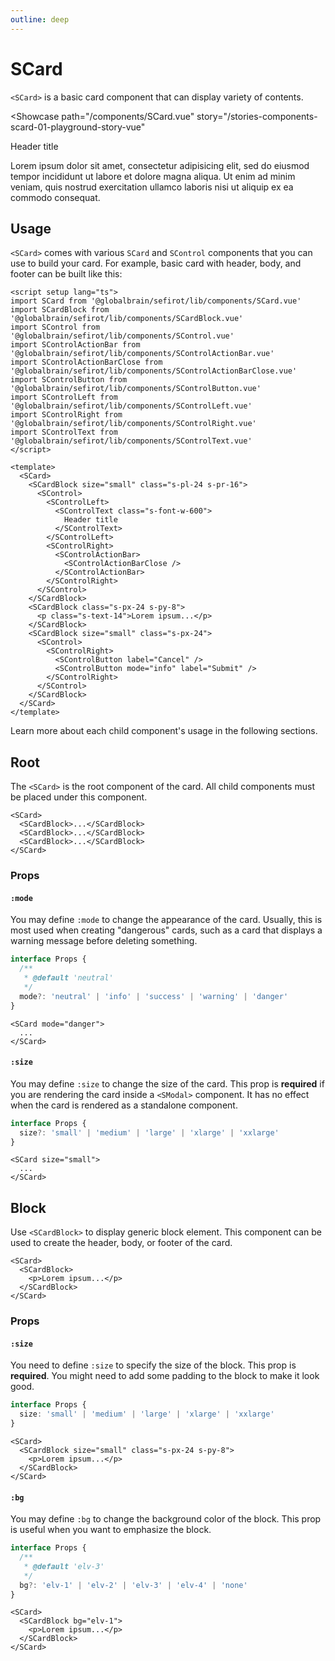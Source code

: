 ```yaml
---
outline: deep
---
```


<script setup lang="ts">
import SCard from 'sefirot/components/SCard.vue'
import SCardBlock from 'sefirot/components/SCardBlock.vue'
import SControl from 'sefirot/components/SControl.vue'
import SControlActionBar from 'sefirot/components/SControlActionBar.vue'
import SControlActionBarCollapse from 'sefirot/components/SControlActionBarCollapse.vue'
import SControlButton from 'sefirot/components/SControlButton.vue'
import SControlLeft from 'sefirot/components/SControlLeft.vue'
import SControlRight from 'sefirot/components/SControlRight.vue'
import SControlText from 'sefirot/components/SControlText.vue'
</script>

# SCard

`<SCard>` is a basic card component that can display variety of contents.

<Showcase
  path="/components/SCard.vue"
  story="/stories-components-scard-01-playground-story-vue"
>
  <div class="flex flex-wrap gap-12">
    <SCard>
      <SCardBlock size="small" class="pl-24 pr-16">
        <SControl>
          <SControlLeft>
            <SControlText class="font-w-600">
              Header title
            </SControlText>
          </SControlLeft>
          <SControlRight>
            <SControlActionBar>
              <SControlActionBarCollapse />
            </SControlActionBar>
          </SControlRight>
        </SControl>
      </SCardBlock>
      <SCardBlock class="px-24 py-8">
        <p class="text-14">
          Lorem ipsum dolor sit amet, consectetur adipisicing elit, sed do eiusmod
          tempor incididunt ut labore et dolore magna aliqua. Ut enim ad minim veniam,
          quis nostrud exercitation ullamco laboris nisi ut aliquip ex ea commodo
          consequat.
        </p>
      </SCardBlock>
      <SCardBlock size="small" class="px-24">
        <SControl>
          <SControlRight>
            <SControlButton label="Cancel" />
            <SControlButton mode="info" label="Submit" />
          </SControlRight>
        </SControl>
      </SCardBlock>
    </SCard>
  </div>
</Showcase>

## Usage

`<SCard>` comes with various `SCard` and `SControl` components that you can use to build your card. For example, basic card with header, body, and footer can be built like this:

```vue
<script setup lang="ts">
import SCard from '@globalbrain/sefirot/lib/components/SCard.vue'
import SCardBlock from '@globalbrain/sefirot/lib/components/SCardBlock.vue'
import SControl from '@globalbrain/sefirot/lib/components/SControl.vue'
import SControlActionBar from '@globalbrain/sefirot/lib/components/SControlActionBar.vue'
import SControlActionBarClose from '@globalbrain/sefirot/lib/components/SControlActionBarClose.vue'
import SControlButton from '@globalbrain/sefirot/lib/components/SControlButton.vue'
import SControlLeft from '@globalbrain/sefirot/lib/components/SControlLeft.vue'
import SControlRight from '@globalbrain/sefirot/lib/components/SControlRight.vue'
import SControlText from '@globalbrain/sefirot/lib/components/SControlText.vue'
</script>

<template>
  <SCard>
    <SCardBlock size="small" class="s-pl-24 s-pr-16">
      <SControl>
        <SControlLeft>
          <SControlText class="s-font-w-600">
            Header title
          </SControlText>
        </SControlLeft>
        <SControlRight>
          <SControlActionBar>
            <SControlActionBarClose />
          </SControlActionBar>
        </SControlRight>
      </SControl>
    </SCardBlock>
    <SCardBlock class="s-px-24 s-py-8">
      <p class="s-text-14">Lorem ipsum...</p>
    </SCardBlock>
    <SCardBlock size="small" class="s-px-24">
      <SControl>
        <SControlRight>
          <SControlButton label="Cancel" />
          <SControlButton mode="info" label="Submit" />
        </SControlRight>
      </SControl>
    </SCardBlock>
  </SCard>
</template>
```

Learn more about each child component's usage in the following sections.

## Root

The `<SCard>` is the root component of the card. All child components must be placed under this component.

```vue-html
<SCard>
  <SCardBlock>...</SCardBlock>
  <SCardBlock>...</SCardBlock>
  <SCardBlock>...</SCardBlock>
</SCard>
```

### Props

#### `:mode`

You may define `:mode` to change the appearance of the card. Usually, this is most used when creating "dangerous" cards, such as a card that displays a warning message before deleting something.

```ts
interface Props {
  /**
   * @default 'neutral'
   */
  mode?: 'neutral' | 'info' | 'success' | 'warning' | 'danger'
}
```

```vue-html
<SCard mode="danger">
  ...
</SCard>
```

#### `:size`

You may define `:size` to change the size of the card. This prop is **required** if you are rendering the card inside a `<SModal>` component. It has no effect when the card is rendered as a standalone component.

```ts
interface Props {
  size?: 'small' | 'medium' | 'large' | 'xlarge' | 'xxlarge'
}
```

```vue-html
<SCard size="small">
  ...
</SCard>
```

## Block

Use `<SCardBlock>` to display generic block element. This component can be used to create the header, body, or footer of the card.

```vue-html
<SCard>
  <SCardBlock>
    <p>Lorem ipsum...</p>
  </SCardBlock>
</SCard>
```

### Props

#### `:size`

You need to define `:size` to specify the size of the block. This prop is **required**. You might need to add some padding to the block to make it look good.

```ts
interface Props {
  size: 'small' | 'medium' | 'large' | 'xlarge' | 'xxlarge'
}
```

```vue-html
<SCard>
  <SCardBlock size="small" class="s-px-24 s-py-8">
    <p>Lorem ipsum...</p>
  </SCardBlock>
</SCard>
```

#### `:bg`

You may define `:bg` to change the background color of the block. This prop is useful when you want to emphasize the block.

```ts
interface Props {
  /**
   * @default 'elv-3'
   */
  bg?: 'elv-1' | 'elv-2' | 'elv-3' | 'elv-4' | 'none'
}
```

```vue-html
<SCard>
  <SCardBlock bg="elv-1">
    <p>Lorem ipsum...</p>
  </SCardBlock>
</SCard>
```

<!-- Learn more about each child component's usage in the following sections.
## Header

Use `<SCardHeader>` with `<SCardHeaderTitle>` and `<SCardActions>` to construct the header. 

### Header title

The `<SCardHeaderTitle>` allows you to display the title text in the header.

```vue-html
<SCard>
  <SCardHeader>
    <SCardHeaderTitle>
      Header title
    </SCardHeaderTitle>
  </SCardHeader>
</SCard>
```

You may also pass `:mode` to change the appearance of the title text. Combine this prop with `:mode` prop of `<SCard>` to emphasize the card's purpose.

```ts
interface Props {
  mode?: 'neutral' | 'info' | 'success' | 'warning' | 'danger'
}
```

```vue-html
<SCard mode="danger">
  <SCardHeader>
    <SCardHeaderTitle mode="danger">
      Header title
    </SCardHeaderTitle>
  </SCardHeader>
</SCard>
```

### Header actions

You may use `<SCardHeaderActions>` with nested `<SCardHeaderAction>` to add header actions. `<SCardHeaderAction>` accepts following props, and emits `@click` event when user clicks on the button.

It uses [`<SButton>`](./button) component internally. Refer to the documentation of `<SButton>` for how the props work.

```ts
import { type IconifyIcon } from '@iconify/vue/dist/offline'

interface Props {
  icon: IconifyIcon
  disabled?: boolean
  tooltip?: string | Tooltip
}

export interface Tooltip {
  tag?: Component | string
  text?: MaybeRef<string>
  position?: Position
  trigger?: 'hover' | 'focus' | 'both'
  timeout?: number
}
```

```vue-html
<SCard>
  <SCardHeaderActions>
    <SCardHeaderAction :icon="IconAdd" @click="onClick" />
    <SCardHeaderAction :icon="IconEdit" @click="onClick" />
  </SCardHeader>
</SCard>
```

There are also a few predefined header actions that you can use.

- `<SCardHeaderActionClose>`
- `<SCardHeaderActionCollapse>`

You may also use `<SCardHeaderActionClose>` to display close button. It emits `@click` event when user clicks on the button. This component is shorcut for setting "X" icon to `<SCardHeaderAction>`.

```vue-html
<SCard>
  <SCardHeaderActions>
    <SCardHeaderActionClose @click="onClick" />
  </SCardHeader>
</SCard>
```

`<SCardHeaderActionCollapse>` will display a collapsable icon that a user may click to collapse the card. When clicked on the button, it will collapse the `<SCard>` component. Therefore, you must use this component inside `<SCard>` component to take any effect.

```vue-html
<SCard>
  <SCardHeaderActions>
    <SCardHeaderActionCollapse />
  </SCardHeader>
</SCard>
```

You may pass `:collapsed` prop to control the initial state of the card collaption.

```vue-html
<SCard>
  <SCardHeaderActions>
    <SCardHeaderActionCollapse collapsed />
  </SCardHeader>
</SCard>
```

## Block

Use `<SCardBlock>` to display generic block element. This component is usually used to create a "body" section of the card. However, you may use this component to create any block within the card.

```vue-html
<SCard>
  <SCardBlock>
    <p>Lorem ipsum...</p>
  </SCardBlock>
</SCard>
```

### Block spacing

The `<SCardBlock>` component provides a convenient way to control the padding of the block using the `:space` prop. You can choose between 3 values: `compact`, `wide`, or `xwide`.

```ts
interface Props {
  space?: 'compact' | 'wide' | 'xwide'
}
```

```vue-html
<SCard>
  <SCardBlock space="compact">
    <p>Lorem ipsum...</p>
  </SCardBlock>
</SCard>
```

To ensure consistent spacing across the application, you should adjust the spacing based on the size of the `<SCard>` component. Consider using the `compact` class for card width smaller than `640px` and the `wide` class for larger widths. Use `xwide` for the card containing form and placed sorely on the page (not as modal dialog).

## Footer

Similar to `<SCardHeader>`, use `<SCardFooter>` to add the "footer" section of the card. `<SCardFooter>` comes with nested `<SCardFooterActions>` and `<SCardFooterAction>` to display action buttons.

```vue-html
<SCard>
  <SCardFooter>
    <SCardFooterActions>
      <SCardFooterAction mode="mute" label="Cancel" @click="onClick" />
      <SCardFooterAction mode="info" label="Submit" @click="onClick" />
    </SCardFooterActions>
  </SCardFooter>
</SCard>
```

### Footer actions

`<SCardFooterAction>` accepts following props. As same as `<SCardHeaderAction>`, it uses [`<SButton>`](./button) component internally. Refer to the documentation of `<SButton>` for how the props work.

```ts
interface Props {
  mode?: Mode
  label?: string
  labelMode?: Mode
  loading?: boolean
  disabled?: boolean
  tooltip?: string | Tooltip
}

export interface Tooltip {
  tag?: Component | string
  text?: MaybeRef<string>
  position?: Position
  trigger?: 'hover' | 'focus' | 'both'
  timeout?: number
}
```

### Footer spacing

Same as, `<SCardBlock>`, `<SCardFooter>` also comes with `:space` props that lets you control the padding of the block. You may pass either `compact`, `wide` or `xwide` as a value.

```ts
interface Props {
  space?: 'compact' | 'wide' | `xwide`
}
```

```vue-html
<SCard>
  <SCardFooter space="compact">
    ...
  </SCardFooter>
</SCard>
```

It's important to align this spacing with the `<SCardBlock>` component to ensure proper alignment between the block contents and the footer contents, such as actions. -->
